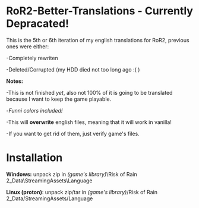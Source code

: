 # RoR2-Better-Translations - Currently Depracated!

This is the 5th or 6th iteration of my english translations for RoR2, previous ones were either:
 
-Completely  rewriten

 -Deleted/Corrupted (my HDD died not too long ago :( )

**Notes:** 
 
 -This is not finished _yet_, also not 100% of it is going to be translated because I want to keep the game playable. 
 
 -_Funni colors included!_
 
 -This will **overwrite** english files, meaning that it will work in vanilla!
 
 -If you want to get rid of them, just verify game's files.

# Installation

**Windows:** unpack zip in _(game's library)_\Risk of Rain 2_Data\StreamingAssets\Language

**Linux (proton)**: unpack zip/tar in _(game's library)_/Risk of Rain 2_Data/StreamingAssets/Language
